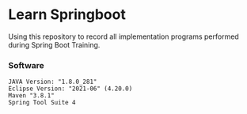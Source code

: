 # Learn Springboot

Using this repository to record all implementation programs performed during Spring Boot Training.

### Software

`JAVA Version: "1.8.0_281" `<br>
`Eclipse Version: "2021-06" (4.20.0)`<br>
`Maven "3.8.1"`<br>
`Spring Tool Suite 4`<br>
